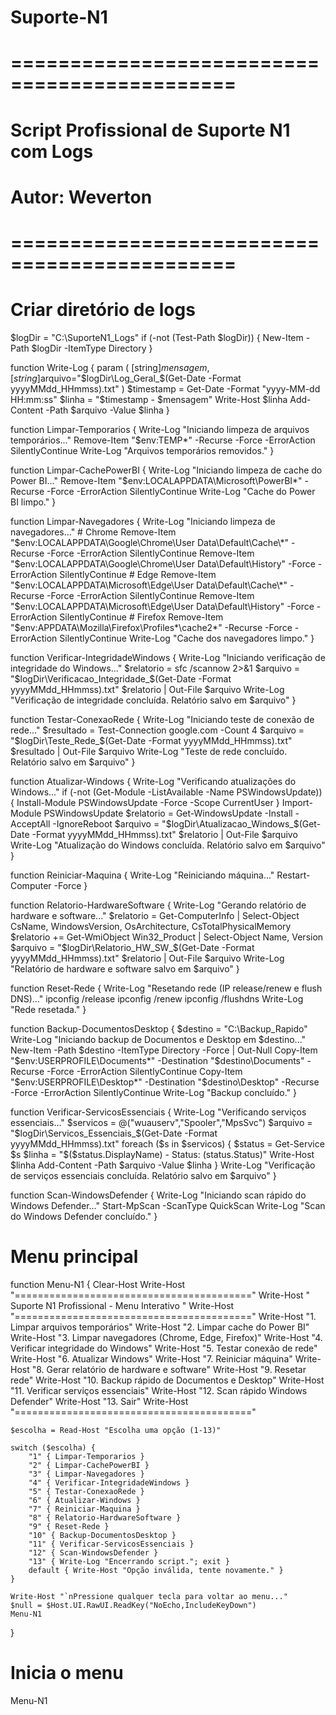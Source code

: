 # Suporte-N1


# =============================================
# Script Profissional de Suporte N1 com Logs
# Autor: Weverton
# =============================================

# Criar diretório de logs
$logDir = "C:\SuporteN1_Logs"
if (-not (Test-Path $logDir)) { New-Item -Path $logDir -ItemType Directory }

function Write-Log {
    param (
        [string]$mensagem,
        [string]$arquivo="$logDir\Log_Geral_$(Get-Date -Format yyyyMMdd_HHmmss).txt"
    )
    $timestamp = Get-Date -Format "yyyy-MM-dd HH:mm:ss"
    $linha = "$timestamp - $mensagem"
    Write-Host $linha
    Add-Content -Path $arquivo -Value $linha
}

function Limpar-Temporarios {
    Write-Log "Iniciando limpeza de arquivos temporários..."
    Remove-Item "$env:TEMP\*" -Recurse -Force -ErrorAction SilentlyContinue
    Write-Log "Arquivos temporários removidos."
}

function Limpar-CachePowerBI {
    Write-Log "Iniciando limpeza de cache do Power BI..."
    Remove-Item "$env:LOCALAPPDATA\Microsoft\PowerBI\*" -Recurse -Force -ErrorAction SilentlyContinue
    Write-Log "Cache do Power BI limpo."
}

function Limpar-Navegadores {
    Write-Log "Iniciando limpeza de navegadores..."
    # Chrome
    Remove-Item "$env:LOCALAPPDATA\Google\Chrome\User Data\Default\Cache\*" -Recurse -Force -ErrorAction SilentlyContinue
    Remove-Item "$env:LOCALAPPDATA\Google\Chrome\User Data\Default\History" -Force -ErrorAction SilentlyContinue
    # Edge
    Remove-Item "$env:LOCALAPPDATA\Microsoft\Edge\User Data\Default\Cache\*" -Recurse -Force -ErrorAction SilentlyContinue
    Remove-Item "$env:LOCALAPPDATA\Microsoft\Edge\User Data\Default\History" -Force -ErrorAction SilentlyContinue
    # Firefox
    Remove-Item "$env:APPDATA\Mozilla\Firefox\Profiles\*\cache2\*" -Recurse -Force -ErrorAction SilentlyContinue
    Write-Log "Cache dos navegadores limpo."
}

function Verificar-IntegridadeWindows {
    Write-Log "Iniciando verificação de integridade do Windows..."
    $relatorio = sfc /scannow 2>&1
    $arquivo = "$logDir\Verificacao_Integridade_$(Get-Date -Format yyyyMMdd_HHmmss).txt"
    $relatorio | Out-File $arquivo
    Write-Log "Verificação de integridade concluída. Relatório salvo em $arquivo"
}

function Testar-ConexaoRede {
    Write-Log "Iniciando teste de conexão de rede..."
    $resultado = Test-Connection google.com -Count 4
    $arquivo = "$logDir\Teste_Rede_$(Get-Date -Format yyyyMMdd_HHmmss).txt"
    $resultado | Out-File $arquivo
    Write-Log "Teste de rede concluído. Relatório salvo em $arquivo"
}

function Atualizar-Windows {
    Write-Log "Verificando atualizações do Windows..."
    if (-not (Get-Module -ListAvailable -Name PSWindowsUpdate)) {
        Install-Module PSWindowsUpdate -Force -Scope CurrentUser
    }
    Import-Module PSWindowsUpdate
    $relatorio = Get-WindowsUpdate -Install -AcceptAll -IgnoreReboot
    $arquivo = "$logDir\Atualizacao_Windows_$(Get-Date -Format yyyyMMdd_HHmmss).txt"
    $relatorio | Out-File $arquivo
    Write-Log "Atualização do Windows concluída. Relatório salvo em $arquivo"
}

function Reiniciar-Maquina {
    Write-Log "Reiniciando máquina..."
    Restart-Computer -Force
}

function Relatorio-HardwareSoftware {
    Write-Log "Gerando relatório de hardware e software..."
    $relatorio = Get-ComputerInfo | Select-Object CsName, WindowsVersion, OsArchitecture, CsTotalPhysicalMemory
    $relatorio += Get-WmiObject Win32_Product | Select-Object Name, Version
    $arquivo = "$logDir\Relatorio_HW_SW_$(Get-Date -Format yyyyMMdd_HHmmss).txt"
    $relatorio | Out-File $arquivo
    Write-Log "Relatório de hardware e software salvo em $arquivo"
}

function Reset-Rede {
    Write-Log "Resetando rede (IP release/renew e flush DNS)..."
    ipconfig /release
    ipconfig /renew
    ipconfig /flushdns
    Write-Log "Rede resetada."
}

function Backup-DocumentosDesktop {
    $destino = "C:\Backup_Rapido"
    Write-Log "Iniciando backup de Documentos e Desktop em $destino..."
    New-Item -Path $destino -ItemType Directory -Force | Out-Null
    Copy-Item "$env:USERPROFILE\Documents\*" -Destination "$destino\Documents" -Recurse -Force -ErrorAction SilentlyContinue
    Copy-Item "$env:USERPROFILE\Desktop\*" -Destination "$destino\Desktop" -Recurse -Force -ErrorAction SilentlyContinue
    Write-Log "Backup concluído."
}

function Verificar-ServicosEssenciais {
    Write-Log "Verificando serviços essenciais..."
    $servicos = @("wuauserv","Spooler","MpsSvc")
    $arquivo = "$logDir\Servicos_Essenciais_$(Get-Date -Format yyyyMMdd_HHmmss).txt"
    foreach ($s in $servicos) {
        $status = Get-Service $s
        $linha = "$($status.DisplayName) - Status: $($status.Status)"
        Write-Host $linha
        Add-Content -Path $arquivo -Value $linha
    }
    Write-Log "Verificação de serviços essenciais concluída. Relatório salvo em $arquivo"
}

function Scan-WindowsDefender {
    Write-Log "Iniciando scan rápido do Windows Defender..."
    Start-MpScan -ScanType QuickScan
    Write-Log "Scan do Windows Defender concluído."
}

# Menu principal
function Menu-N1 {
    Clear-Host
    Write-Host "========================================="
    Write-Host "   Suporte N1 Profissional - Menu Interativo "
    Write-Host "========================================="
    Write-Host "1. Limpar arquivos temporários"
    Write-Host "2. Limpar cache do Power BI"
    Write-Host "3. Limpar navegadores (Chrome, Edge, Firefox)"
    Write-Host "4. Verificar integridade do Windows"
    Write-Host "5. Testar conexão de rede"
    Write-Host "6. Atualizar Windows"
    Write-Host "7. Reiniciar máquina"
    Write-Host "8. Gerar relatório de hardware e software"
    Write-Host "9. Resetar rede"
    Write-Host "10. Backup rápido de Documentos e Desktop"
    Write-Host "11. Verificar serviços essenciais"
    Write-Host "12. Scan rápido Windows Defender"
    Write-Host "13. Sair"
    Write-Host "========================================="

    $escolha = Read-Host "Escolha uma opção (1-13)"

    switch ($escolha) {
        "1" { Limpar-Temporarios }
        "2" { Limpar-CachePowerBI }
        "3" { Limpar-Navegadores }
        "4" { Verificar-IntegridadeWindows }
        "5" { Testar-ConexaoRede }
        "6" { Atualizar-Windows }
        "7" { Reiniciar-Maquina }
        "8" { Relatorio-HardwareSoftware }
        "9" { Reset-Rede }
        "10" { Backup-DocumentosDesktop }
        "11" { Verificar-ServicosEssenciais }
        "12" { Scan-WindowsDefender }
        "13" { Write-Log "Encerrando script."; exit }
        default { Write-Host "Opção inválida, tente novamente." }
    }

    Write-Host "`nPressione qualquer tecla para voltar ao menu..."
    $null = $Host.UI.RawUI.ReadKey("NoEcho,IncludeKeyDown")
    Menu-N1
}

# Inicia o menu
Menu-N1
